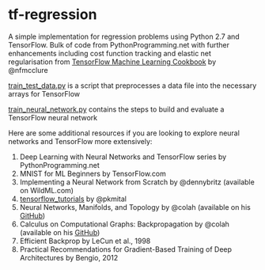 # tf-regression
A simple implementation for regression problems using Python 2.7 and TensorFlow. Bulk of code from PythonProgramming.net with further enhancements including cost function tracking and elastic net regularisation from [TensorFlow Machine Learning Cookbook](https://github.com/nfmcclure/tensorflow_cookbook) by @nfmcclure

[train_test_data.py](train_test_data.py) is a script that preprocesses a data file into the necessary arrays for TensorFlow

[train_neural_network.py](train_neural_network.py) contains the steps to build and evaluate a TensorFlow neural network

Here are some additional resources if you are looking to explore neural networks and TensorFlow more extensively:

1. Deep Learning with Neural Networks and TensorFlow series by PythonProgramming.net
2. MNIST for ML Beginners by TensorFlow.com
3. Implementing a Neural Network from Scratch by @dennybritz (available on WildML.com)
4. [tensorflow_tutorials](https://github.com/pkmital/tensorflow_tutorials) by @pkmital 
5. Neural Networks, Manifolds, and Topology by @colah (available on his [GitHub](http://colah.github.io/))
6. Calculus on Computational Graphs: Backpropagation by @colah (available on his [GitHub](http://colah.github.io/)) 
7. Efficient Backprop by LeCun et al., 1998 
8. Practical Recommendations for Gradient-Based Training of Deep Architectures by Bengio, 2012
